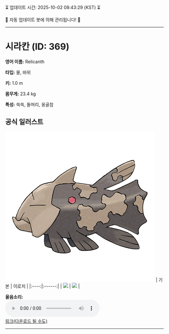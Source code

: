 
⏳ 업데이트 시간: 2025-10-02 08:43:29 (KST) ⏳

🤖 자동 업데이트 봇에 의해 관리됩니다! 🤖

---

# 시라칸 (ID: 369)
**영어 이름:** Relicanth

**타입:** 물, 바위

**키:** 1.0 m

**몸무게:** 23.4 kg

**특성:** 쓱쓱, 돌머리, 옹골참

## 공식 일러스트
![](https://raw.githubusercontent.com/PokeAPI/sprites/master/sprites/pokemon/other/official-artwork/369.png)
| 기본 | 이로치 |
|:----:|:------:|
| <img src="http://play.pokemonshowdown.com/sprites/ani/relicanth.gif" width="200"> | <img src="http://play.pokemonshowdown.com/sprites/ani-shiny/relicanth.gif" width="200"> |

**울음소리:**<br><audio controls src="https://raw.githubusercontent.com/PokeAPI/cries/main/cries/pokemon/latest/369.ogg"></audio><br> [링크(다운로드 될 수도)](https://raw.githubusercontent.com/PokeAPI/cries/main/cries/pokemon/latest/369.ogg)


---
